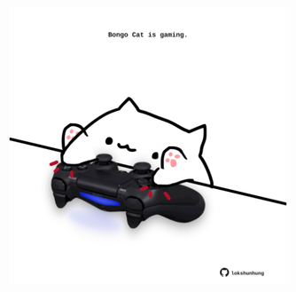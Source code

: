 <!-- built at 06/08/2022, 06:00:58 UTC -->
<p align="center">
  <img width="500" height="500" src="./ReadmeImage.svg">
</p>
